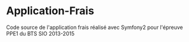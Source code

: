 # Application-Frais
Code source de l'application frais réalisé avec Symfony2 pour l'épreuve PPE1 du BTS SIO 2013-2015

